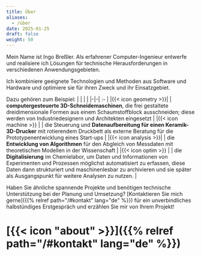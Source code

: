```yaml
---
title: Über
aliases:
  - /über
date: 2025-01-25
draft: false
weight: 50
---
```


Mein Name ist Ingo Breßler. Als erfahrener Computer-Ingenieur entwerfe und realisiere ich Lösungen für technische Herausforderungen in verschiedenen Anwendungsgebieten.

Ich kombiniere geeignete Technologien und Methoden aus Software und Hardware und optimiere sie für ihren Zweck und ihr Einsatzgebiet.

Dazu gehören zum Beispiel:
| | |    |
|-|-| :- |
|{{< icon geometry >}}|&nbsp;| **computergesteuerte 3D-Schneidemaschinen**, die frei gestaltete dreidimensionale Formen aus einem Schaumstoffblock ausschneiden; diese werden von Industriedesignern und Architekten eingesetzt |
|{{< icon machine >}} |      | die Steuerung und **Datenaufbereitung für einen Keramik-3D-Drucker** mit rotierendem Druckbett als externe Beratung für die Prototypenentwicklung eines Start-ups |
|{{< icon analysis >}}|      | die **Entwicklung von Algorithmen** für den Abgleich von Messdaten mit theoretischen Modellen in der Wissenschaft |
|{{< icon optim >}}   |      | die **Digitalisierung** im Chemielabor, um Daten und Informationen von Experimenten und Prozessen möglichst automatisiert zu erfassen, diese Daten dann strukturiert und maschinenlesbar zu archivieren und sie später als Ausgangspunkt für weitere Analysen zu nutzen. |

Haben Sie ähnliche spannende Projekte und benötigen technische Unterstützung bei der Planung und Umsetzung? [Kontaktieren Sie mich gerne]({{% relref path="/#kontakt" lang="de" %}}) für ein unverbindliches halbstündiges Erstgespräch und erzählen Sie mir von Ihrem Projekt!

# [{{< icon "about" >}}]({{% relref path="/#kontakt" lang="de" %}})
